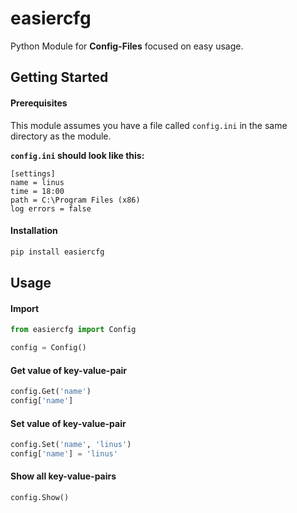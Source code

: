 # easiercfg

Python Module for **Config-Files** focused on easy usage.

## Getting Started

#### Prerequisites
This module assumes you have a file called `config.ini` in the same directory as the module.

**`config.ini` should look like this:**
````
[settings]
name = linus
time = 18:00
path = C:\Program Files (x86)
log errors = false
````

#### Installation

````python
pip install easiercfg
````

## Usage

#### Import

````python
from easiercfg import Config

config = Config()
````

#### Get value of key-value-pair

````python
config.Get('name')
config['name']
````

#### Set value of key-value-pair

````python
config.Set('name', 'linus')
config['name'] = 'linus'
````

#### Show all key-value-pairs

````python
config.Show()
````